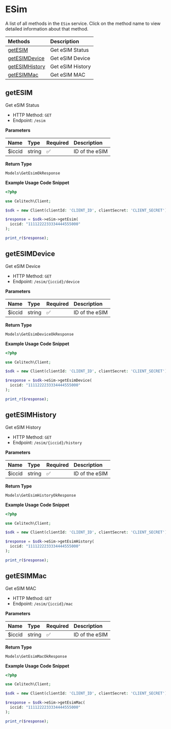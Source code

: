 # ESim

A list of all methods in the `ESim` service. Click on the method name to view detailed information about that method.

| Methods | Description |
| :------ | :---------- |
|[getESIM](#getesim)| Get eSIM Status |
|[getESIMDevice](#getesimdevice)| Get eSIM Device |
|[getESIMHistory](#getesimhistory)| Get eSIM History |
|[getESIMMac](#getesimmac)| Get eSIM MAC |

## getESIM

Get eSIM Status


- HTTP Method: `GET`
- Endpoint: `/esim`

**Parameters**

| Name    | Type| Required | Description |
| :-------- | :----------| :----------| :----------|
| $iccid | string | ✅ | ID of the eSIM |

**Return Type**

`Models\GetEsimOkResponse`

**Example Usage Code Snippet**
```php
<?php

use Celitech\Client;

$sdk = new Client(clientId: 'CLIENT_ID', clientSecret: 'CLIENT_SECRET');

$response = $sdk->eSim->getEsim(
  iccid: "1111222233334444555000"
);

print_r($response);
```

## getESIMDevice

Get eSIM Device


- HTTP Method: `GET`
- Endpoint: `/esim/{iccid}/device`

**Parameters**

| Name    | Type| Required | Description |
| :-------- | :----------| :----------| :----------|
| $iccid | string | ✅ | ID of the eSIM |

**Return Type**

`Models\GetEsimDeviceOkResponse`

**Example Usage Code Snippet**
```php
<?php

use Celitech\Client;

$sdk = new Client(clientId: 'CLIENT_ID', clientSecret: 'CLIENT_SECRET');

$response = $sdk->eSim->getEsimDevice(
  iccid: "1111222233334444555000"
);

print_r($response);
```

## getESIMHistory

Get eSIM History


- HTTP Method: `GET`
- Endpoint: `/esim/{iccid}/history`

**Parameters**

| Name    | Type| Required | Description |
| :-------- | :----------| :----------| :----------|
| $iccid | string | ✅ | ID of the eSIM |

**Return Type**

`Models\GetEsimHistoryOkResponse`

**Example Usage Code Snippet**
```php
<?php

use Celitech\Client;

$sdk = new Client(clientId: 'CLIENT_ID', clientSecret: 'CLIENT_SECRET');

$response = $sdk->eSim->getEsimHistory(
  iccid: "1111222233334444555000"
);

print_r($response);
```

## getESIMMac

Get eSIM MAC


- HTTP Method: `GET`
- Endpoint: `/esim/{iccid}/mac`

**Parameters**

| Name    | Type| Required | Description |
| :-------- | :----------| :----------| :----------|
| $iccid | string | ✅ | ID of the eSIM |

**Return Type**

`Models\GetEsimMacOkResponse`

**Example Usage Code Snippet**
```php
<?php

use Celitech\Client;

$sdk = new Client(clientId: 'CLIENT_ID', clientSecret: 'CLIENT_SECRET');

$response = $sdk->eSim->getEsimMac(
  iccid: "1111222233334444555000"
);

print_r($response);
```




<!-- This file was generated by liblab | https://liblab.com/ -->